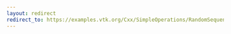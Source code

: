 ```yaml
---
layout: redirect
redirect_to: https://examples.vtk.org/Cxx/SimpleOperations/RandomSequence/
---
```

